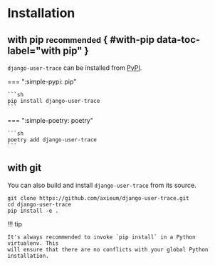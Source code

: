 # Installation

## with pip <small>recommended</small> { #with-pip data-toc-label="with pip" }

`django-user-trace` can be installed from [PyPI][pypi].

=== ":simple-pypi: pip"

    ```sh
    pip install django-user-trace
    ```

=== ":simple-poetry: poetry"

    ```sh
    poetry add django-user-trace
    ```

## with git

You can also build and install `django-user-trace` from its source.

```shell
git clone https://github.com/axieum/django-user-trace.git
cd django-user-trace
pip install -e .
```

!!! tip

    It's always recommended to invoke `pip install` in a Python virtualenv. This
    will ensure that there are no conflicts with your global Python installation.

[pypi]: https://pypi.org/project/django-user-trace
